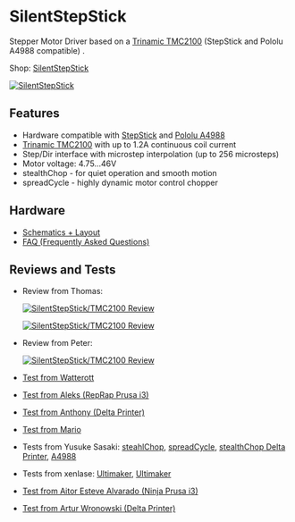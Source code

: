 # SilentStepStick
Stepper Motor Driver based on a [Trinamic TMC2100](http://www.trinamic.com/products/integrated-circuits/stepper-power-driver/tmc2100) (StepStick and Pololu A4988 compatible) .

Shop: [SilentStepStick](http://www.watterott.com/en/SilentStepStick)

[![SilentStepStick](https://raw.github.com/watterott/SilentStepStick/master/pcb/SilentStepStick_v10.jpg)](http://www.watterott.com/en/SilentStepStick)


## Features
* Hardware compatible with [StepStick](http://reprap.org/wiki/StepStick) and [Pololu A4988](https://www.pololu.com/product/1182)
* [Trinamic TMC2100](http://www.trinamic.com/products/integrated-circuits/stepper-power-driver/tmc2100) with up to 1.2A continuous coil current
* Step/Dir interface with microstep interpolation (up to 256 microsteps)
* Motor voltage: 4.75...46V
* stealthChop - for quiet operation and smooth motion
* spreadCycle - highly dynamic motor control chopper


## Hardware
* [Schematics + Layout](https://github.com/watterott/SilentStepStick/tree/master/pcb)
* [FAQ (Frequently Asked Questions)](https://github.com/watterott/SilentStepStick/blob/master/docu/FAQ.md)


## Reviews and Tests

* Review from Thomas:

  [![SilentStepStick/TMC2100 Review](http://img.youtube.com/vi/g6Bxoqr8QlY/0.jpg)](https://www.youtube.com/watch?v=g6Bxoqr8QlY)

  [![SilentStepStick/TMC2100 Review](http://img.youtube.com/vi/mYuZqx8xwTg/0.jpg)](https://www.youtube.com/watch?v=mYuZqx8xwTg)

* Review from Peter:

  [![SilentStepStick/TMC2100 Review](http://img.youtube.com/vi/P3ebhi-vZRY/0.jpg)](https://www.youtube.com/watch?v=P3ebhi-vZRY)

* [Test from Watterott](https://www.youtube.com/watch?v=0l-HlntFYOY)

* [Test from Aleks (RepRap Prusa i3)](https://www.youtube.com/watch?v=33jQ0P7SMJA)

* [Test from Anthony (Delta Printer)](https://www.youtube.com/watch?v=CZOV0BdgSiU)

* [Test from Mario](https://www.youtube.com/watch?v=mJmg0iRHX8s)

* Tests from Yusuke Sasaki: [steahlChop](https://www.youtube.com/watch?v=wrS7l46YJ_E), [spreadCycle](https://www.youtube.com/watch?v=391TY72wzPQ), [stealthChop Delta Printer](https://www.youtube.com/watch?v=iw6MRjzS6V4), [A4988](https://www.youtube.com/watch?v=iw6MRjzS6V4)

* Tests from xenlase: [Ultimaker](https://www.youtube.com/watch?v=0jPbzB7XtWg), [Ultimaker](https://www.youtube.com/watch?v=cfk911ByUWc)

* [Test from Aitor Esteve Alvarado (Ninja Prusa i3)](https://www.youtube.com/watch?v=c_TCVirnKJ0)

* [Test from Artur Wronowski (Delta Printer)](https://www.youtube.com/watch?v=hH2UkAmbfYs)

